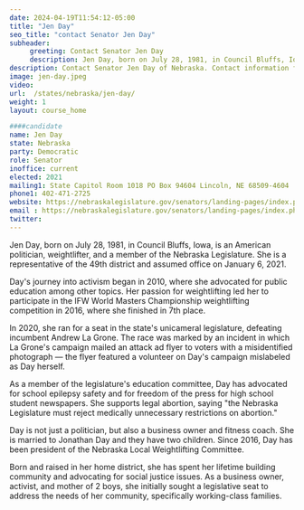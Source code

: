 ```yaml
---
date: 2024-04-19T11:54:12-05:00
title: "Jen Day"
seo_title: "contact Senator Jen Day"
subheader:
     greeting: Contact Senator Jen Day
     description: Jen Day, born on July 28, 1981, in Council Bluffs, Iowa, is an American politician, weightlifter, and a member of the Nebraska Legislature. She is a representative of the 49th district and assumed office on January 6, 2021.
description: Contact Senator Jen Day of Nebraska. Contact information for Jen Day includes email address, phone number, and mailing address.
image: jen-day.jpeg
video:
url:  /states/nebraska/jen-day/
weight: 1
layout: course_home

####candidate
name: Jen Day
state: Nebraska
party: Democratic
role: Senator
inoffice: current
elected: 2021
mailing1: State Capitol Room 1018 PO Box 94604 Lincoln, NE 68509-4604
phone1: 402-471-2725
website: https://nebraskalegislature.gov/senators/landing-pages/index.php?District=49/
email : https://nebraskalegislature.gov/senators/landing-pages/index.php?District=49/
twitter:
---
```


Jen Day, born on July 28, 1981, in Council Bluffs, Iowa, is an American politician, weightlifter, and a member of the Nebraska Legislature. She is a representative of the 49th district and assumed office on January 6, 2021.

Day's journey into activism began in 2010, where she advocated for public education among other topics. Her passion for weightlifting led her to participate in the IFW World Masters Championship weightlifting competition in 2016, where she finished in 7th place.

In 2020, she ran for a seat in the state's unicameral legislature, defeating incumbent Andrew La Grone. The race was marked by an incident in which La Grone's campaign mailed an attack ad flyer to voters with a misidentified photograph — the flyer featured a volunteer on Day's campaign mislabeled as Day herself.

As a member of the legislature's education committee, Day has advocated for school epilepsy safety and for freedom of the press for high school student newspapers. She supports legal abortion, saying "the Nebraska Legislature must reject medically unnecessary restrictions on abortion."

Day is not just a politician, but also a business owner and fitness coach. She is married to Jonathan Day and they have two children. Since 2016, Day has been president of the Nebraska Local Weightlifting Committee.

Born and raised in her home district, she has spent her lifetime building community and advocating for social justice issues. As a business owner, activist, and mother of 2 boys, she initially sought a legislative seat to address the needs of her community, specifically working-class families.

